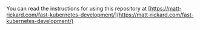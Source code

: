 You can read the instructions for using this repository at [https://matt-rickard.com/fast-kubernetes-development/](https://matt-rickard.com/fast-kubernetes-development/)